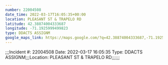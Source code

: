 ```yaml
---
number: 22004508
date_time: 2022-03-17T16:05:35+00:00
location: PLEASANT ST & TRAPELO RD
latitude: 42.38874004333687
longitude: -71.1925999499823
type: DDACTS ASSIGNM
google_maps_link: https://maps.google.com/?q=42.38874004333687,-71.1925999499823
---
```


;;;Incident #: 22004508  Date: 2022-03-17 16:05:35   Type: DDACTS ASSIGNM;;;Location: PLEASANT ST & TRAPELO RD;;;;;;

